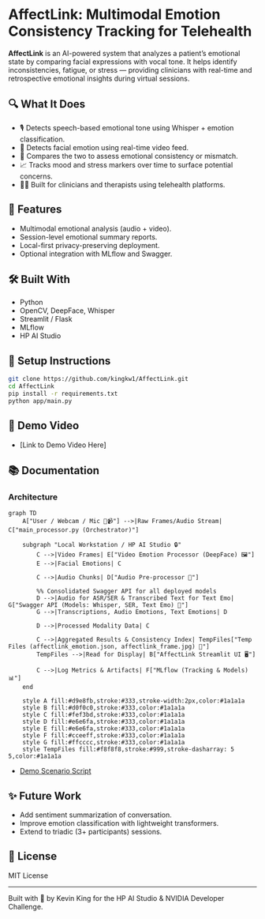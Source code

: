 # AffectLink: Multimodal Emotion Consistency Tracking for Telehealth

**AffectLink** is an AI-powered system that analyzes a patient’s emotional state by comparing facial expressions with vocal tone. It helps identify inconsistencies, fatigue, or stress — providing clinicians with real-time and retrospective emotional insights during virtual sessions.

## 🔍 What It Does
- 🎙️ Detects speech-based emotional tone using Whisper + emotion classification.
- 🎥 Detects facial emotion using real-time video feed.
- 🧩 Compares the two to assess emotional consistency or mismatch.
- 📈 Tracks mood and stress markers over time to surface potential concerns.
- 🧑‍⚕️ Built for clinicians and therapists using telehealth platforms.

## 🚀 Features
- Multimodal emotional analysis (audio + video).
- Session-level emotional summary reports.
- Local-first privacy-preserving deployment.
- Optional integration with MLflow and Swagger.

## 🛠️ Built With
- Python
- OpenCV, DeepFace, Whisper
- Streamlit / Flask
- MLflow
- HP AI Studio

## 🧪 Setup Instructions
```bash
git clone https://github.com/kingkw1/AffectLink.git
cd AffectLink
pip install -r requirements.txt
python app/main.py
```

## 📄 Demo Video
- [Link to Demo Video Here]

## 📚 Documentation

### Architecture
```mermaid
graph TD
    A["User / Webcam / Mic 🎤📹"] -->|Raw Frames/Audio Stream| C["main_processor.py (Orchestrator)"]

    subgraph "Local Workstation / HP AI Studio 🔒"
        C -->|Video Frames| E["Video Emotion Processor (DeepFace) 🖼️"]
        E -->|Facial Emotions| C

        C -->|Audio Chunks| D["Audio Pre-processor 🎵"]
        
        %% Consolidated Swagger API for all deployed models
        D -->|Audio for ASR/SER & Transcribed Text for Text Emo| G["Swagger API (Models: Whisper, SER, Text Emo) 🚀"]
        G -->|Transcriptions, Audio Emotions, Text Emotions| D

        D -->|Processed Modality Data| C

        C -->|Aggregated Results & Consistency Index| TempFiles["Temp Files (affectlink_emotion.json, affectlink_frame.jpg) 📄"]
        TempFiles -->|Read for Display| B["AffectLink Streamlit UI 🖥️"]

        C -->|Log Metrics & Artifacts| F["MLflow (Tracking & Models) 📊"]
    end
    
    style A fill:#d9e8fb,stroke:#333,stroke-width:2px,color:#1a1a1a
    style B fill:#d0f0c0,stroke:#333,color:#1a1a1a
    style C fill:#fef3bd,stroke:#333,color:#1a1a1a
    style D fill:#e6e6fa,stroke:#333,color:#1a1a1a
    style E fill:#e6e6fa,stroke:#333,color:#1a1a1a
    style F fill:#cceeff,stroke:#333,color:#1a1a1a
    style G fill:#ffcccc,stroke:#333,color:#1a1a1a
    style TempFiles fill:#f8f8f8,stroke:#999,stroke-dasharray: 5 5,color:#1a1a1a
```

- [Demo Scenario Script](docs/demo_script.md)

## ✨ Future Work
- Add sentiment summarization of conversation.
- Improve emotion classification with lightweight transformers.
- Extend to triadic (3+ participants) sessions.

## 📜 License
MIT License

---
Built with 💬 by Kevin King for the HP AI Studio & NVIDIA Developer Challenge.